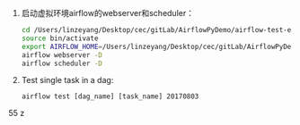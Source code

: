 1. 启动虚拟环境airflow的webserver和scheduler：

   ```bash
   cd /Users/linzeyang/Desktop/cec/gitLab/AirflowPyDemo/airflow-test-env/
   source bin/activate
   export AIRFLOW_HOME=/Users/linzeyang/Desktop/cec/gitLab/AirflowPyDemo/airflow-test-env/airflow_home
   airflow webserver -D
   airflow scheduler -D
   ```


3. Test single task in a dag:

   ```
   airflow test [dag_name] [task_name] 20170803
   ```
   
55
z
   